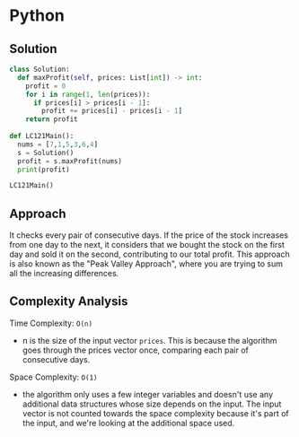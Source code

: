 # Python

## Solution

```python
class Solution:
  def maxProfit(self, prices: List[int]) -> int:
    profit = 0
    for i in range(1, len(prices)):
      if prices[i] > prices[i - 1]:
        profit += prices[i] - prices[i - 1]
    return profit
  
def LC121Main():
  nums = [7,1,5,3,6,4]
  s = Solution()
  profit = s.maxProfit(nums)
  print(profit)

LC121Main()
```

## Approach

It checks every pair of consecutive days. If the price of the stock increases from one day to the next, it considers that we bought the stock on the first day and sold it on the second, contributing to our total profit. This approach is also known as the "Peak Valley Approach", where you are trying to sum all the increasing differences.

## Complexity Analysis

Time Complexity: `O(n)`

* n is the size of the input vector `prices`. This is because the algorithm goes through the prices vector once, comparing each pair of consecutive days.

Space Complexity: `O(1)`

* the algorithm only uses a few integer variables and doesn't use any additional data structures whose size depends on the input. The input vector is not counted towards the space complexity because it's part of the input, and we're looking at the additional space used.

